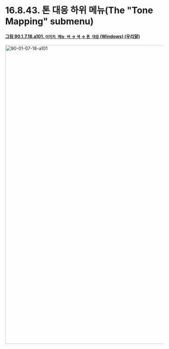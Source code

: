 # 16.8.43. 톤 대응 하위 메뉴(The "Tone Mapping" submenu)

<a id="90-01-07-18-a101"></a>

#### [그림 90.1.7.18.a101. `이미지 메뉴 바` → `색` → `톤 대응` (Windows) (우리말)](./90-01-07-18-tone_mapping.md#90-01-07-18-a101)
<img width="531" height="947" alt="90-01-07-18-a101" src="https://github.com/user-attachments/assets/f8b30d34-fefb-4df1-b485-0dc5757d3988" />